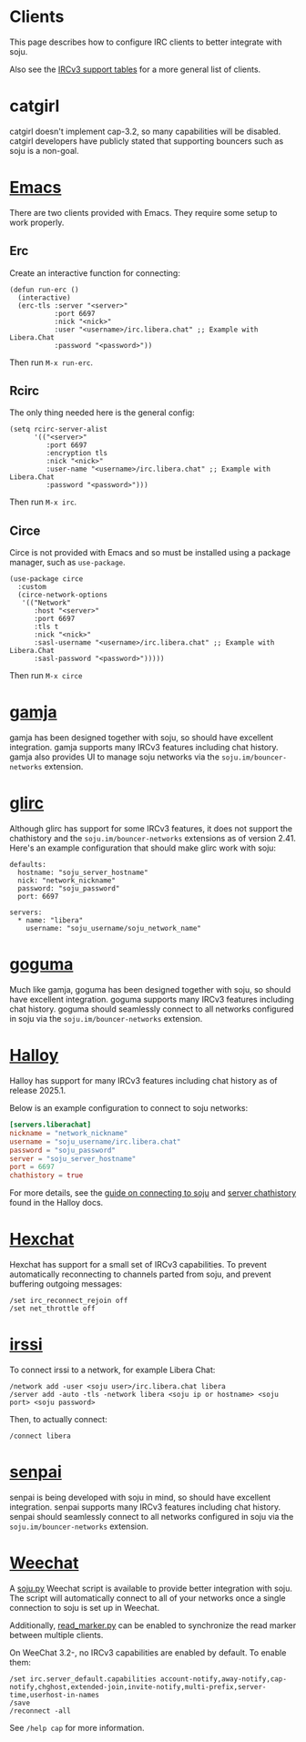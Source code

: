 # Clients

This page describes how to configure IRC clients to better integrate with soju.

Also see the [IRCv3 support tables] for a more general list of clients.

# catgirl

catgirl doesn't implement cap-3.2, so many capabilities will be disabled.
catgirl developers have publicly stated that supporting bouncers such as soju
is a non-goal.

# [Emacs]

There are two clients provided with Emacs. They require some setup to work
properly.

## Erc

Create an interactive function for connecting:

```elisp
(defun run-erc ()
  (interactive)
  (erc-tls :server "<server>"
           :port 6697
           :nick "<nick>"
           :user "<username>/irc.libera.chat" ;; Example with Libera.Chat
           :password "<password>"))
```

Then run `M-x run-erc`.

## Rcirc

The only thing needed here is the general config:

```elisp
(setq rcirc-server-alist
      '(("<server>"
         :port 6697
         :encryption tls
         :nick "<nick>"
         :user-name "<username>/irc.libera.chat" ;; Example with Libera.Chat
         :password "<password>")))
```

Then run `M-x irc`.

## Circe

Circe is not provided with Emacs and so must be installed using a package manager, such as `use-package`.

```elisp
(use-package circe
  :custom
  (circe-network-options
   '(("Network"
      :host "<server>"
      :port 6697
      :tls t
      :nick "<nick>"
      :sasl-username "<username>/irc.libera.chat" ;; Example with Libera.Chat 
      :sasl-password "<password>")))))
```

Then run `M-x circe`

# [gamja]

gamja has been designed together with soju, so should have excellent
integration. gamja supports many IRCv3 features including chat history.
gamja also provides UI to manage soju networks via the
`soju.im/bouncer-networks` extension.

# [glirc]

Although glirc has support for some IRCv3 features, it does not support the
chathistory and the `soju.im/bouncer-networks` extensions as of version 2.41.
Here's an example configuration that should make glirc work with soju:

```
defaults:
  hostname: "soju_server_hostname"
  nick: "network_nickname"
  password: "soju_password"
  port: 6697

servers:
  * name: "libera"
    username: "soju_username/soju_network_name"
```

# [goguma]

Much like gamja, goguma has been designed together with soju, so should have
excellent integration. goguma supports many IRCv3 features including chat
history. goguma should seamlessly connect to all networks configured in soju via
the `soju.im/bouncer-networks` extension.

# [Halloy]

Halloy has support for many IRCv3 features including chat history as of release 2025.1.

Below is an example configuration to connect to soju networks:
```toml
[servers.liberachat]
nickname = "network_nickname"
username = "soju_username/irc.libera.chat"
password = "soju_password"
server = "soju_server_hostname"
port = 6697
chathistory = true
```

For more details, see the [guide on connecting to soju] and [server chathistory] found in the Halloy docs.

# [Hexchat]

Hexchat has support for a small set of IRCv3 capabilities. To prevent
automatically reconnecting to channels parted from soju, and prevent buffering
outgoing messages:

    /set irc_reconnect_rejoin off
    /set net_throttle off

# [irssi]

To connect irssi to a network, for example Libera Chat:

    /network add -user <soju user>/irc.libera.chat libera
    /server add -auto -tls -network libera <soju ip or hostname> <soju port> <soju password>

Then, to actually connect:

    /connect libera

# [senpai]

senpai is being developed with soju in mind, so should have excellent
integration. senpai supports many IRCv3 features including chat history.
senpai should seamlessly connect to all networks configured in soju via the
`soju.im/bouncer-networks` extension.

# [Weechat]

A [soju.py] Weechat script is available to provide better integration with soju.
The script will automatically connect to all of your networks once a single
connection to soju is set up in Weechat.

Additionally, [read_marker.py] can be enabled to synchronize the read marker
between multiple clients.

On WeeChat 3.2-, no IRCv3 capabilities are enabled by default. To enable them:

    /set irc.server_default.capabilities account-notify,away-notify,cap-notify,chghost,extended-join,invite-notify,multi-prefix,server-time,userhost-in-names
    /save
    /reconnect -all

See `/help cap` for more information.

[IRCv3 support tables]: https://ircv3.net/software/clients
[gamja]: https://codeberg.org/emersion/gamja
[goguma]: https://codeberg.org/emersion/goguma
[senpai]: https://sr.ht/~delthas/senpai/
[Weechat]: https://weechat.org/
[soju.py]: https://weechat.org/scripts/source/soju.py.html/
[read_marker.py]: https://weechat.org/scripts/source/read_marker.py.html/
[Halloy]: https://halloy.squidowl.org/index.html
[guide on connecting to soju]: https://halloy.squidowl.org/guides/connect-with-soju.html
[server chathistory]: https://halloy.squidowl.org/configuration/servers.html#chathistory
[Hexchat]: https://hexchat.github.io/
[hexchat password length fix]: https://github.com/hexchat/hexchat/commit/778047bc65e529804c3342ee0f3a8d5d7550fde5
[Emacs]: https://www.gnu.org/software/emacs/
[irssi]: https://irssi.org/
[glirc]: https://github.com/glguy/irc-core
